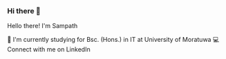 ### Hi there 👋
Hello there! I'm Sampath

🌱  I'm currently studying for Bsc. (Hons.) in IT at University of Moratuwa
💻  Connect with me on LinkedIn 


